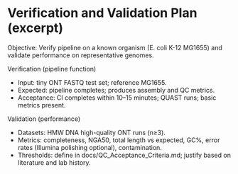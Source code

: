 # Verification and Validation Plan (excerpt)

Objective: Verify pipeline on a known organism (E. coli K-12 MG1655) and validate performance on representative genomes.

Verification (pipeline function)
- Input: tiny ONT FASTQ test set; reference MG1655.
- Expected: pipeline completes; produces assembly and QC metrics.
- Acceptance: CI completes within 10–15 minutes; QUAST runs; basic metrics present.

Validation (performance)
- Datasets: HMW DNA high-quality ONT runs (n≥3).
- Metrics: completeness, NGA50, total length vs expected, GC%, error rates (Illumina polishing optional), contamination.
- Thresholds: define in docs/QC_Acceptance_Criteria.md; justify based on literature and lab history.